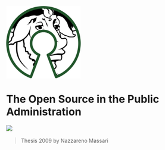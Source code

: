 <img src="/assets/500px-free_software_and_open_source_software_composite_logo.svg.png" alt="drawing" align="center" width="200"/>



# The Open Source in the Public Administration

[![](https://img.shields.io/badge/Donations-tallycoin-blue.svg)](https://tallyco.in/NazzMass/)

> Thesis 2009 by Nazzareno Massari





